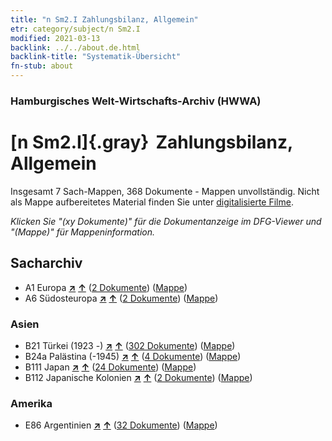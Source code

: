 ```yaml
---
title: "n Sm2.I Zahlungsbilanz, Allgemein"
etr: category/subject/n Sm2.I
modified: 2021-03-13
backlink: ../../about.de.html
backlink-title: "Systematik-Übersicht"
fn-stub: about
---
```


### Hamburgisches Welt-Wirtschafts-Archiv (HWWA)
# [n Sm2.I]{.gray}&#8201; Zahlungsbilanz, Allgemein&#160; 




Insgesamt 7 Sach-Mappen, 368 Dokumente - Mappen unvollständig.
Nicht als Mappe aufbereitetes Material finden Sie unter [digitalisierte Filme](/film/h1_sh).

_Klicken Sie "(xy Dokumente)" für die Dokumentanzeige im DFG-Viewer und "(Mappe)" für Mappeninformation._

## Sacharchiv



- A1 Europa [**&nearr;**](../../../geo/i/140892/about.de.html "Europa (alle Mappen)") [**&uarr;**](../../../geo/about.de.html#A1 "Ländersystematik") (<a href="https://pm20.zbw.eu/dfgview/sh/140892,145776" title="über: Europa : Zahlungsbilanz, Allgemein" target="_blank">2 Dokumente</a>) ([Mappe](../../../../folder/sh/1408xx/140892/1457xx/145776/about.de.html))
- A6 Südosteuropa [**&nearr;**](../../../geo/i/140900/about.de.html "Südosteuropa (alle Mappen)") [**&uarr;**](../../../geo/about.de.html#A6 "Ländersystematik") (<a href="https://pm20.zbw.eu/dfgview/sh/140900,145776" title="über: Südosteuropa : Zahlungsbilanz, Allgemein" target="_blank">2 Dokumente</a>) ([Mappe](../../../../folder/sh/1409xx/140900/1457xx/145776/about.de.html))

### Asien

- B21 Türkei (1923 -) [**&nearr;**](../../../geo/i/141111/about.de.html "Türkei (1923 -) (alle Mappen)") [**&uarr;**](../../../geo/about.de.html#B21 "Ländersystematik") (<a href="https://pm20.zbw.eu/dfgview/sh/141111,145776" title="über: Türkei (1923 -) : Zahlungsbilanz, Allgemein" target="_blank">302 Dokumente</a>) ([Mappe](../../../../folder/sh/1411xx/141111/1457xx/145776/about.de.html))
- B24a Palästina (-1945) [**&nearr;**](../../../geo/i/141115/about.de.html "Palästina (-1945) (alle Mappen)") [**&uarr;**](../../../geo/about.de.html#B24a "Ländersystematik") (<a href="https://pm20.zbw.eu/dfgview/sh/141115,145776" title="über: Palästina (-1945) : Zahlungsbilanz, Allgemein" target="_blank">4 Dokumente</a>) ([Mappe](../../../../folder/sh/1411xx/141115/1457xx/145776/about.de.html))
- B111 Japan [**&nearr;**](../../../geo/i/141272/about.de.html "Japan (alle Mappen)") [**&uarr;**](../../../geo/about.de.html#B111 "Ländersystematik") (<a href="https://pm20.zbw.eu/dfgview/sh/141272,145776" title="über: Japan : Zahlungsbilanz, Allgemein" target="_blank">24 Dokumente</a>) ([Mappe](../../../../folder/sh/1412xx/141272/1457xx/145776/about.de.html))
- B112 Japanische Kolonien [**&nearr;**](../../../geo/i/141273/about.de.html "Japanische Kolonien (alle Mappen)") [**&uarr;**](../../../geo/about.de.html#B112 "Ländersystematik") (<a href="https://pm20.zbw.eu/dfgview/sh/141273,145776" title="über: Japanische Kolonien : Zahlungsbilanz, Allgemein" target="_blank">2 Dokumente</a>) ([Mappe](../../../../folder/sh/1412xx/141273/1457xx/145776/about.de.html))

### Amerika

- E86 Argentinien [**&nearr;**](../../../geo/i/141692/about.de.html "Argentinien (alle Mappen)") [**&uarr;**](../../../geo/about.de.html#E86 "Ländersystematik") (<a href="https://pm20.zbw.eu/dfgview/sh/141692,145776" title="über: Argentinien : Zahlungsbilanz, Allgemein" target="_blank">32 Dokumente</a>) ([Mappe](../../../../folder/sh/1416xx/141692/1457xx/145776/about.de.html))


